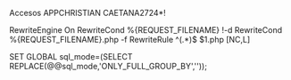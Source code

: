 Accesos 
APPCHRISTIAN
CAETANA2724*!

RewriteEngine On
RewriteCond %{REQUEST_FILENAME} !-d
RewriteCond %{REQUEST_FILENAME}.php -f
RewriteRule ^(.*)$ $1.php [NC,L]

SET GLOBAL sql_mode=(SELECT REPLACE(@@sql_mode,'ONLY_FULL_GROUP_BY',''));
